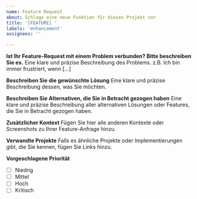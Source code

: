 ```yaml
---
name: Feature Request
about: Schlage eine neue Funktion für dieses Projekt vor
title: '[FEATURE] '
labels: 'enhancement'
assignees: ''

---
```


**Ist Ihr Feature-Request mit einem Problem verbunden? Bitte beschreiben Sie es.**
Eine klare und präzise Beschreibung des Problems. z.B. Ich bin immer frustriert, wenn [...]

**Beschreiben Sie die gewünschte Lösung**
Eine klare und präzise Beschreibung dessen, was Sie möchten.

**Beschreiben Sie Alternativen, die Sie in Betracht gezogen haben**
Eine klare und präzise Beschreibung aller alternativen Lösungen oder Features, die Sie in Betracht gezogen haben.

**Zusätzlicher Kontext**
Fügen Sie hier alle anderen Kontexte oder Screenshots zu Ihrer Feature-Anfrage hinzu.

**Verwandte Projekte**
Falls es ähnliche Projekte oder Implementierungen gibt, die Sie kennen, fügen Sie Links hinzu.

**Vorgeschlagene Priorität**
- [ ] Niedrig
- [ ] Mittel  
- [ ] Hoch
- [ ] Kritisch
